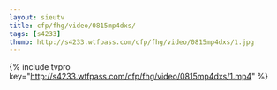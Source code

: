 ```yaml
--- 
layout: sieutv
title: cfp/fhg/video/0815mp4dxs/
tags: [s4233]
thumb: http://s4233.wtfpass.com/cfp/fhg/video/0815mp4dxs/1.jpg
---
```

{% include tvpro key="http://s4233.wtfpass.com/cfp/fhg/video/0815mp4dxs/1.mp4" %} 
